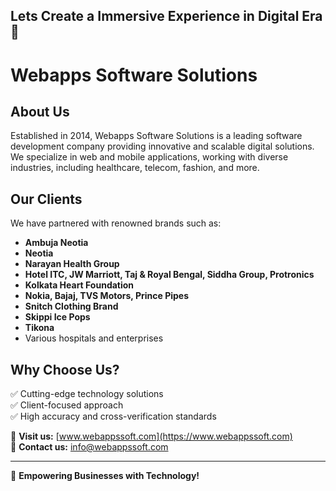 ## Lets Create a Immersive Experience in Digital Era👋

# Webapps Software Solutions

## About Us
Established in 2014, Webapps Software Solutions is a leading software development company providing innovative and scalable digital solutions. We specialize in web and mobile applications, working with diverse industries, including healthcare, telecom, fashion, and more.

## Our Clients
We have partnered with renowned brands such as:
- **Ambuja Neotia**
- **Neotia**
- **Narayan Health Group**
- **Hotel ITC, JW Marriott, Taj & Royal Bengal, Siddha Group, Protronics**
- **Kolkata Heart Foundation**
- **Nokia, Bajaj, TVS Motors, Prince Pipes**
- **Snitch Clothing Brand**
- **Skippi Ice Pops**
- **Tikona**
- Various hospitals and enterprises

## Why Choose Us?
✅ Cutting-edge technology solutions  
✅ Client-focused approach  
✅ High accuracy and cross-verification standards  

📍 **Visit us:** [www.webappssoft.com](https://www.webappssoft.com)  
📧 **Contact us:** [info@webappssoft.com](mailto:info@webappssoft.com)

---
🚀 **Empowering Businesses with Technology!**

